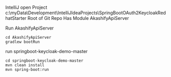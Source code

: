 IntelliJ open Project c:\myData\Development\IntelliJIdeaProjects\SpringBootOAuth2KeycloakRedhatStarter 
Root of Git Repo
Has Module AkashifyApiServer

Run AkashifyApiServer

```
cd AkashifyApiServer
gradlew bootRun
```


run springboot-keycloak-demo-master

```
cd springboot-keycloak-demo-master
mvn clean install
mvn spring-boot:run
```
